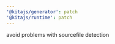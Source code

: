 ```yaml
---
'@kitajs/generator': patch
'@kitajs/runtime': patch
---
```


avoid problems with sourcefile detection
